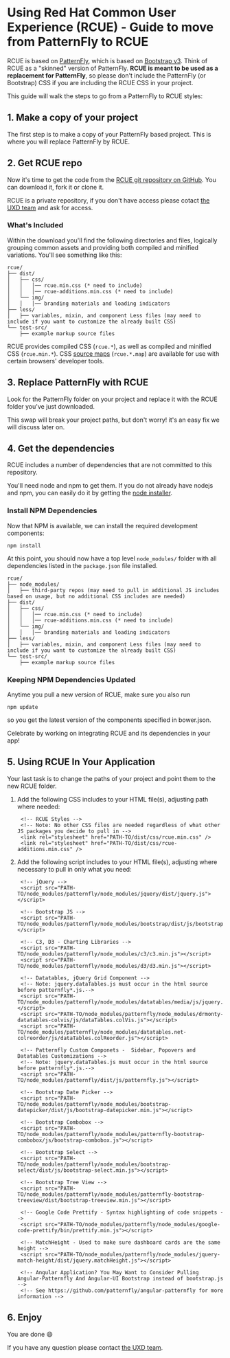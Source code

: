 # Using Red Hat Common User Experience (RCUE) - Guide to move from PatternFly to RCUE

RCUE is based on [PatternFly](https://www.patternfly.org/), which is based on [Bootstrap v3](http://getbootstrap.com/).  Think of RCUE as a "skinned" version of PatternFly. **RCUE is meant to be used as a replacement for PatternFly**, so please don't include the PatternFly (or Bootstrap) CSS if you are including the RCUE CSS in your project.

This guide will walk the steps to go from a PatternFly to RCUE styles:

## 1. Make a copy of your project
The first step is to make a copy of your PatternFly based project.
This is where you will replace PatternFly by RCUE.

## 2. Get RCUE repo
Now it's time to get the code from the [RCUE git repository on GitHub](https://github.com/patternfly/rcue). You can download it, fork it or clone it.

RCUE is a private repository, if you don't have access please cotact [the UXD team](mailto:uxd-team@redhat.com) and ask for access.


### What's Included

Within the download you'll find the following directories and files, logically grouping common assets and providing both compiled and minified variations. You'll see something like this:

```
rcue/
├── dist/
│   ├── css/
│   │   │── rcue.min.css (* need to include)
│   │   │── rcue-additions.min.css (* need to include)
│   └── img/
│   │   │── branding materials and loading indicators
├── less/
│   ├── variables, mixin, and component Less files (may need to include if you want to customize the already built CSS)
└── test-src/
    ├── example markup source files
```

RCUE provides compiled CSS (`rcue.*`), as well as compiled and minified CSS (`rcue.min.*`). CSS [source maps](https://developer.chrome.com/devtools/docs/css-preprocessors) (`rcue.*.map`) are available for use with certain browsers' developer tools.

## 3. Replace PatternFly with RCUE
Look for the PatternFly folder on your project and replace it with the RCUE folder you've just downloaded.

This swap will break your project paths, but don't worry! it's an easy fix we will discuss later on.

## 4. Get the dependencies

RCUE includes a number of dependencies that are not committed to this repository.

You'll need node and npm to get them. If you do not already have nodejs and npm, you can easily do it by getting the [node installer](https://nodejs.org/en/).

### Install NPM Dependencies

Now that NPM is available, we can install the required development components:

```
npm install
```

At this point, you should now have a top level `node_modules/` folder with all dependencies listed in the `package.json` file installed.


```
rcue/
├── node_modules/
│   ├── third-party repos (may need to pull in additional JS includes based on usage, but no additional CSS includes are needed)
├── dist/
│   ├── css/
│   │   │── rcue.min.css (* need to include)
│   │   │── rcue-additions.min.css (* need to include)
│   └── img/
│   │   │── branding materials and loading indicators
├── less/
│   ├── variables, mixin, and component Less files (may need to include if you want to customize the already built CSS)
└── test-src/
    ├── example markup source files
```

### Keeping NPM Dependencies Updated

Anytime you pull a new version of RCUE, make sure you also run

```
npm update
```

so you get the latest version of the components specified in bower.json.

Celebrate by working on integrating RCUE and its dependencies in your app!

## 5. Using RCUE In Your Application

Your last task is to change the paths of your project and point them to the new RCUE folder.

1. Add the following CSS includes to your HTML file(s), adjusting path where needed:

        <!-- RCUE Styles -->
        <!-- Note: No other CSS files are needed regardless of what other JS packages you decide to pull in -->
        <link rel="stylesheet" href="PATH-TO/dist/css/rcue.min.css" />
        <link rel="stylesheet" href="PATH-TO/dist/css/rcue-additions.min.css" />

2. Add the following script includes to your HTML file(s), adjusting where necessary to pull in only what you need:

        <!-- jQuery -->
        <script src="PATH-TO/node_modules/patternfly/node_modules/jquery/dist/jquery.js"></script>

        <!-- Bootstrap JS -->
        <script src="PATH-TO/node_modules/patternfly/node_modules/bootstrap/dist/js/bootstrap.js"></script>

        <!-- C3, D3 - Charting Libraries -->
        <script src="PATH-TO/node_modules/patternfly/node_modules/c3/c3.min.js"></script>
        <script src="PATH-TO/node_modules/patternfly/node_modules/d3/d3.min.js"></script>

        <!-- Datatables, jQuery Grid Component -->
        <!-- Note: jquery.dataTables.js must occur in the html source before patternfly*.js.-->
        <script src="PATH-TO/node_modules/patternfly/node_modules/datatables/media/js/jquery.dataTables.js"></script>
        <script src="PATH-TO/node_modules/patternfly/node_modules/drmonty-datatables-colvis/js/dataTables.colVis.js"></script>
        <script src="PATH-TO/node_modules/patternfly/node_modules/datatables.net-colreorder/js/dataTables.colReorder.js"></script>

        <!-- Patternfly Custom Componets -  Sidebar, Popovers and Datatables Customizations -->
        <!-- Note: jquery.dataTables.js must occur in the html source before patternfly*.js.-->
        <script src="PATH-TO/node_modules/patternfly/dist/js/patternfly.js"></script>

        <!-- Bootstrap Date Picker -->
        <script src="PATH-TO/node_modules/patternfly/node_modules/bootstrap-datepicker/dist/js/bootstrap-datepicker.min.js"></script>

        <!-- Bootstrap Combobox -->
        <script src="PATH-TO/node_modules/patternfly/node_modules/patternfly-bootstrap-combobox/js/bootstrap-combobox.js"></script>

        <!-- Bootstrap Select -->
        <script src="PATH-TO/node_modules/patternfly/node_modules/bootstrap-select/dist/js/bootstrap-select.min.js"></script>

        <!-- Bootstrap Tree View -->
        <script src="PATH-TO/node_modules/patternfly/node_modules/patternfly-bootstrap-treeview/dist/bootstrap-treeview.min.js"></script>

        <!-- Google Code Prettify - Syntax highlighting of code snippets -->
        <script src="PATH-TO/node_modules/patternfly/node_modules/google-code-prettify/bin/prettify.min.js"></script>

        <!-- MatchHeight - Used to make sure dashboard cards are the same height -->
        <script src="PATH-TO/node_modules/patternfly/node_modules/jquery-match-height/dist/jquery.matchHeight.js"></script>

        <!-- Angular Application? You May Want to Consider Pulling Angular-Patternfly And Angular-UI Bootstrap instead of bootstrap.js -->
        <!-- See https://github.com/patternfly/angular-patternfly for more information -->

## 6. Enjoy

You are done :smile:

If you have any question please contact [the UXD team](mailto:uxd-team@redhat.com).
